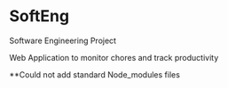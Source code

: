 # SoftEng

Software Engineering Project

Web Application to monitor chores and track productivity


**Could not add standard Node_modules files
